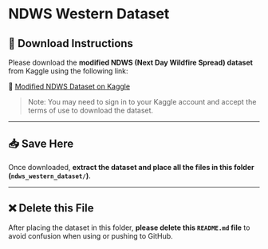 # NDWS Western Dataset

## 🔗 Download Instructions

Please download the **modified NDWS (Next Day Wildfire Spread) dataset** from Kaggle using the following link:

🔗 [Modified NDWS Dataset on Kaggle](https://www.kaggle.com/datasets/georgehulsey/modified-next-day-wildfire-spread)

> Note: You may need to sign in to your Kaggle account and accept the terms of use to download the dataset.

---

## 📥 Save Here

Once downloaded, **extract the dataset and place all the files in this folder (`ndws_western_dataset/`)**.

---

## ❌ Delete this File

After placing the dataset in this folder, **please delete this `README.md` file** to avoid confusion when using or pushing to GitHub.

